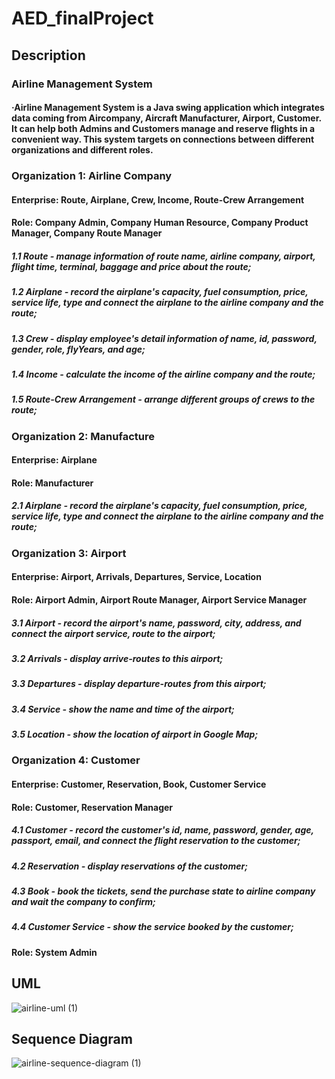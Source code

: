 # AED_finalProject
## Description

### Airline Management System
#### ·Airline Management System is a Java swing application which integrates data coming from Aircompany, Aircraft Manufacturer, Airport, Customer. It can help both Admins and Customers manage and reserve flights in a convenient way. This system targets on connections between different organizations and different roles.

### Organization 1: Airline Company
#### Enterprise: Route, Airplane, Crew, Income, Route-Crew Arrangement
#### Role: Company Admin, Company Human Resource, Company Product Manager, Company Route Manager
##### 1.1  Route - manage information of route name, airline company, airport, flight time, terminal, baggage and price about the route;
##### 1.2  Airplane - record the airplane's capacity, fuel consumption, price, service life, type and connect the airplane to the airline company and the route;
##### 1.3  Crew - display employee's detail information of name, id, password, gender, role, flyYears, and age;
##### 1.4  Income - calculate the income of the airline company and the route;
##### 1.5  Route-Crew Arrangement - arrange different groups of crews to the route;

### Organization 2: Manufacture
#### Enterprise: Airplane
#### Role: Manufacturer
##### 2.1  Airplane - record the airplane's capacity, fuel consumption, price, service life, type and connect the airplane to the airline company and the route;

### Organization 3: Airport
#### Enterprise: Airport, Arrivals, Departures, Service, Location
#### Role: Airport Admin, Airport Route Manager, Airport Service Manager
##### 3.1  Airport - record the airport's name, password, city, address, and connect the airport service, route to the airport;
##### 3.2  Arrivals - display arrive-routes to this airport;
##### 3.3  Departures - display departure-routes from this airport;
##### 3.4  Service - show the name and time of the airport;
##### 3.5  Location - show the location of airport in Google Map;


### Organization 4: Customer
#### Enterprise: Customer, Reservation, Book, Customer Service
#### Role: Customer, Reservation Manager
##### 4.1  Customer - record the customer's id, name, password, gender, age, passport, email, and connect the flight reservation to the customer;
##### 4.2  Reservation - display reservations of the customer;
##### 4.3  Book - book the tickets, send the purchase state to airline company and wait the company to confirm;
##### 4.4  Customer Service - show the service booked by the customer;

#### Role: System Admin

## UML
![airline-uml (1)](https://user-images.githubusercontent.com/66103633/206909992-77f84e11-3795-4c77-b5b9-229a7799ded6.png)
## Sequence Diagram
![airline-sequence-diagram (1)](https://user-images.githubusercontent.com/66103633/206912688-d1c3a495-bcd1-4c56-a16a-4df0e5e2f5cd.png)
